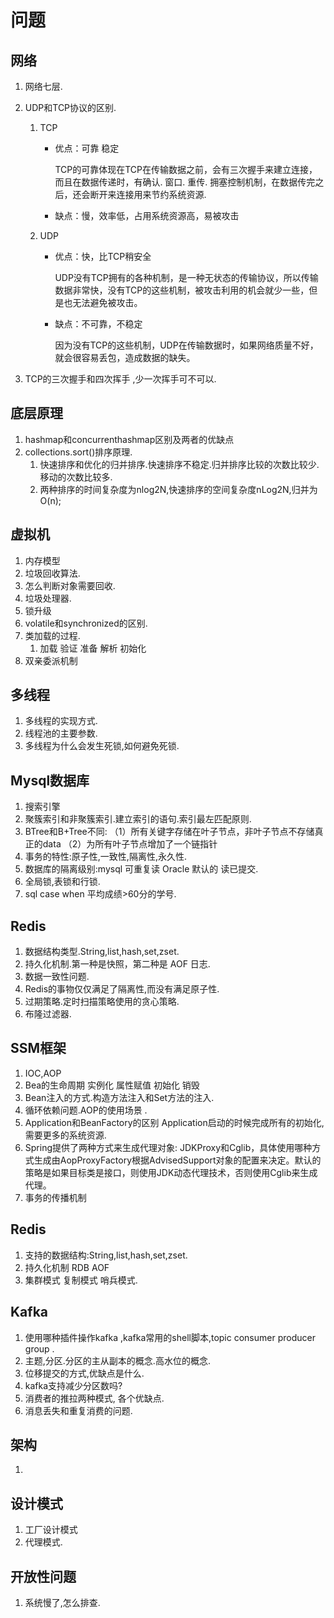 # 问题

## 网络

1. 网络七层.

2. UDP和TCP协议的区别.

   1. TCP

      - 优点：可靠 稳定

        TCP的可靠体现在TCP在传输数据之前，会有三次握手来建立连接，而且在数据传递时，有确认. 窗口. 重传. 拥塞控制机制，在数据传完之后，还会断开来连接用来节约系统资源.

      - 缺点：慢，效率低，占用系统资源高，易被攻击

   2. UDP

      - 优点：快，比TCP稍安全

        UDP没有TCP拥有的各种机制，是一种无状态的传输协议，所以传输数据非常快，没有TCP的这些机制，被攻击利用的机会就少一些，但是也无法避免被攻击。

      - 缺点：不可靠，不稳定

        因为没有TCP的这些机制，UDP在传输数据时，如果网络质量不好，就会很容易丢包，造成数据的缺失。

3. TCP的三次握手和四次挥手 ,少一次挥手可不可以.

## 底层原理

1. hashmap和concurrenthashmap区别及两者的优缺点
2. collections.sort()排序原理.
   1. 快速排序和优化的归并排序.快速排序不稳定.归并排序比较的次数比较少.移动的次数比较多.
   2. 两种排序的时间复杂度为nlog2N,快速排序的空间复杂度nLog2N,归并为O(n);

## 虚拟机

1. 内存模型
2. 垃圾回收算法.
3. 怎么判断对象需要回收.
4. 垃圾处理器.
5. 锁升级
6. volatile和synchronized的区别.
7. 类加载的过程. 
   1. 加载 验证  准备 解析  初始化
8. 双亲委派机制

## 多线程

1. 多线程的实现方式.
2. 线程池的主要参数.
3. 多线程为什么会发生死锁,如何避免死锁.

## Mysql数据库

1. 搜索引擎 
2. 聚簇索引和非聚簇索引.建立索引的语句.索引最左匹配原则.
3. BTree和B+Tree不同:
    （1）所有关键字存储在叶子节点，非叶子节点不存储真正的data
    （2）为所有叶子节点增加了一个链指针
4. 事务的特性:原子性,一致性,隔离性,永久性.
5. 数据库的隔离级别:mysql 可重复读 Oracle 默认的 读已提交.
6. 全局锁,表锁和行锁.
7. sql case when  平均成绩>60分的学号.

## Redis

1. 数据结构类型.String,list,hash,set,zset.
2. 持久化机制.第一种是快照，第二种是 AOF 日志.
3. 数据一致性问题.
4. Redis的事物仅仅满足了隔离性,而没有满足原子性.
5. 过期策略.定时扫描策略使用的贪心策略.
6. 布隆过滤器.

## SSM框架

1. IOC,AOP
2. Bea的生命周期 实例化 属性赋值 初始化 销毁
3. Bean注入的方式.构造方法注入和Set方法的注入.
4. 循环依赖问题.AOP的使用场景 .
5. Application和BeanFactory的区别 Application启动的时候完成所有的初始化,需要更多的系统资源.
6. Spring提供了两种方式来生成代理对象:  JDKProxy和Cglib，具体使用哪种方式生成由AopProxyFactory根据AdvisedSupport对象的配置来决定。默认的策略是如果目标类是接口，则使用JDK动态代理技术，否则使用Cglib来生成代理。
7. 事务的传播机制

## Redis

1. 支持的数据结构:String,list,hash,set,zset.
2. 持久化机制 RDB  AOF
3. 集群模式 复制模式 哨兵模式.

## Kafka

1. 使用哪种插件操作kafka ,kafka常用的shell脚本,topic consumer producer group .
2. 主题,分区.分区的主从副本的概念.高水位的概念.
3. 位移提交的方式,优缺点是什么.
4. kafka支持减少分区数吗?
5. 消费者的推拉两种模式, 各个优缺点.
6. 消息丢失和重复消费的问题.

## 架构

1. 

## 设计模式

1. 工厂设计模式
2. 代理模式.

## 开放性问题

1. 系统慢了,怎么排查.
